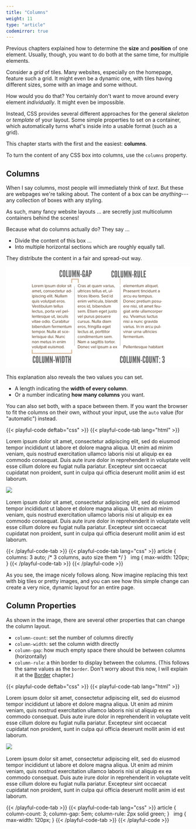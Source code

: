 ```yaml
---
title: "Columns"
weight: 11
type: "article"
codemirror: true
---
```


Previous chapters explained how to determine the **size** and **position** of one element. Usually, though, you want to do both at the same time, for multiple elements.

Consider a _grid_ of tiles. Many websites, especially on the homepage, feature such a grid. It might even be a dynamic one, with tiles having different sizes, some with an image and some without.

How would you do that? You certainly don't want to move around every element _individually_. It might even be impossible.

Instead, CSS provides several different approaches for the general _skeleton_ or _template_ of your layout. Some simple properties to set on a container, which automatically turns what's inside into a usable format (such as a grid).

This chapter starts with the first and the easiest: **columns**. 

To turn the content of any CSS box into columns, use the `columns` property.

## Columns

When I say columns, most people will immediately think of _text_. But these are webpages we're talking about. The content of a box can be _anything_---any collection of boxes with any styling.

As such, many fancy website layouts ... are secretly just multicolumn containers behind the scenes!

Because what do columns actually do? They say ...

* Divide the content of this box ...
* Into multiple horizontal sections which are roughly equally tall.

They distribute the content in a fair and spread-out way.

![Visualization of column layout and the different properties.](css_multi_column.webp)

This explanation also reveals the two values you can set.

* A length indicating the **width of every column**.
* Or a number indicating **how many columns** you want.

You can also set both, with a space between them. If you want the browser to fit the columns on their own, without your input, use the `auto` value (for "automatic") instead.

{{< playful-code deftab="css" >}}
{{< playful-code-tab lang="html" >}}
<article>
  <p>Lorem ipsum dolor sit amet, consectetur adipiscing elit, sed do eiusmod tempor incididunt ut labore et dolore magna aliqua. Ut enim ad minim veniam, quis nostrud exercitation ullamco laboris nisi ut aliquip ex ea commodo consequat. Duis aute irure dolor in reprehenderit in voluptate velit esse cillum dolore eu fugiat nulla pariatur. Excepteur sint occaecat cupidatat non proident, sunt in culpa qui officia deserunt mollit anim id est laborum.</p>
  <img src="/tutorials/programming/websites/css/positioning/panda_image.png">
  <p>Lorem ipsum dolor sit amet, consectetur adipiscing elit, sed do eiusmod tempor incididunt ut labore et dolore magna aliqua. Ut enim ad minim veniam, quis nostrud exercitation ullamco laboris nisi ut aliquip ex ea commodo consequat. Duis aute irure dolor in reprehenderit in voluptate velit esse cillum dolore eu fugiat nulla pariatur. Excepteur sint occaecat cupidatat non proident, sunt in culpa qui officia deserunt mollit anim id est laborum.</p>
</article>
{{< /playful-code-tab >}}
{{< playful-code-tab lang="css" >}}
article {
  columns: 3 auto; /* 3 columns, auto size them */
}
&nbsp;
img { 
  max-width: 120px;
}
{{< /playful-code-tab >}}
{{< /playful-code >}}

As you see, the image nicely follows along. Now imagine replacing this text with big tiles or pretty images, and you can see how this simple change can create a very nice, dynamic layout for an entire page.

## Column Properties

As shown in the image, there are several other properties that can change the column layout.

* `column-count`: set the number of columns directly
* `column-width`: set the column width directly
* `column-gap`: how much empty space there should be between columns (horizontally)
* `column-rule`: a thin border to display between the columns. (This follows the same values as the `border`. Don't worry about this now, I will explain it at the [Border](../border/) chapter.)

{{< playful-code deftab="css" >}}
{{< playful-code-tab lang="html" >}}
<article>
  <p>Lorem ipsum dolor sit amet, consectetur adipiscing elit, sed do eiusmod tempor incididunt ut labore et dolore magna aliqua. Ut enim ad minim veniam, quis nostrud exercitation ullamco laboris nisi ut aliquip ex ea commodo consequat. Duis aute irure dolor in reprehenderit in voluptate velit esse cillum dolore eu fugiat nulla pariatur. Excepteur sint occaecat cupidatat non proident, sunt in culpa qui officia deserunt mollit anim id est laborum.</p>
  <img src="/tutorials/programming/websites/css/positioning/panda_image.png">
  <p>Lorem ipsum dolor sit amet, consectetur adipiscing elit, sed do eiusmod tempor incididunt ut labore et dolore magna aliqua. Ut enim ad minim veniam, quis nostrud exercitation ullamco laboris nisi ut aliquip ex ea commodo consequat. Duis aute irure dolor in reprehenderit in voluptate velit esse cillum dolore eu fugiat nulla pariatur. Excepteur sint occaecat cupidatat non proident, sunt in culpa qui officia deserunt mollit anim id est laborum.</p>
</article>
{{< /playful-code-tab >}}
{{< playful-code-tab lang="css" >}}
article {
  column-count: 3;
  column-gap: 5em;
  column-rule: 2px solid green;
}
&nbsp;
img { 
  max-width: 120px;
}
{{< /playful-code-tab >}}
{{< /playful-code >}}